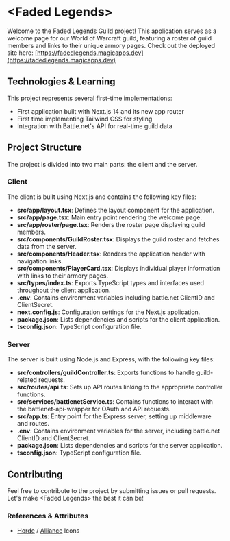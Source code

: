 # &lt;Faded Legends&gt;

Welcome to the Faded Legends Guild project! This application serves as a welcome page for our World of Warcraft guild, featuring a roster of guild members and links to their unique armory pages. Check out the deployed site here: [https://fadedlegends.magicapps.dev](https://fadedlegends.magicapps.dev)

## Technologies & Learning

This project represents several first-time implementations:
- First application built with Next.js 14 and its new app router
- First time implementing Tailwind CSS for styling
- Integration with Battle.net's API for real-time guild data

## Project Structure

The project is divided into two main parts: the client and the server.

### Client

The client is built using Next.js and contains the following key files:

- **src/app/layout.tsx**: Defines the layout component for the application.
- **src/app/page.tsx**: Main entry point rendering the welcome page.
- **src/app/roster/page.tsx**: Renders the roster page displaying guild members.
- **src/components/GuildRoster.tsx**: Displays the guild roster and fetches data from the server.
- **src/components/Header.tsx**: Renders the application header with navigation links.
- **src/components/PlayerCard.tsx**: Displays individual player information with links to their armory pages.
- **src/types/index.ts**: Exports TypeScript types and interfaces used throughout the client application.
- **.env**: Contains environment variables including battle.net ClientID and ClientSecret.
- **next.config.js**: Configuration settings for the Next.js application.
- **package.json**: Lists dependencies and scripts for the client application.
- **tsconfig.json**: TypeScript configuration file.

### Server

The server is built using Node.js and Express, with the following key files:

- **src/controllers/guildController.ts**: Exports functions to handle guild-related requests.
- **src/routes/api.ts**: Sets up API routes linking to the appropriate controller functions.
- **src/services/battlenetService.ts**: Contains functions to interact with the battlenet-api-wrapper for OAuth and API requests.
- **src/app.ts**: Entry point for the Express server, setting up middleware and routes.
- **.env**: Contains environment variables for the server, including battle.net ClientID and ClientSecret.
- **package.json**: Lists dependencies and scripts for the server application.
- **tsconfig.json**: TypeScript configuration file.

## Contributing

Feel free to contribute to the project by submitting issues or pull requests. Let's make &lt;Faded Legends&gt; the best it can be!

### References & Attributes

- [Horde](https://www.freeimages.com/icon/horde-5585894) / [Alliance](https://www.freeimages.com/icon/alliance-5585888) Icons